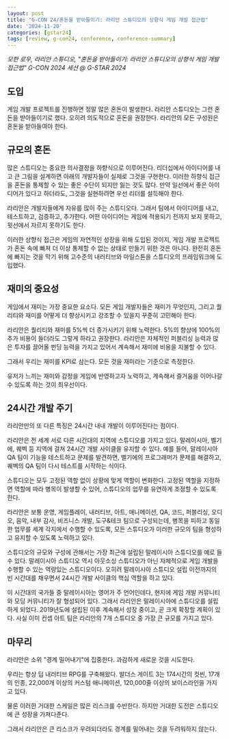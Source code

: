```yaml
---
layout: post
title: "G-CON 24/혼돈을 받아들이기: 라리안 스튜디오의 상향식 게임 개발 접근법"
date: '2024-11-20'
categories: [gstar24]
tags: [review, g-con24, conference, conference-summary]
---
```


_모한 로우, 라리안 스튜디오, "혼돈을 받아들이기: 라리안 스튜디오의 상향식 게임 개발 접근법" G-CON 2024 세션 @ G-STAR 2024_

## 도입

게임 개발 프로젝트를 진행하면 정말 많은 혼돈이 발생한다. 라리안 스튜디오는 그런 혼돈을 받아들이기로 했다. 오히려 의도적으로 혼돈을 권장한다. 라리안의 모든 구성원은 혼돈을 받아들여야 한다.

## 규모의 혼돈

많은 스튜디오는 중요한 의사결정을 하향식으로 이루어진다. 리더십에서 아이디어를 내고 큰 그림을 설계하면 아래의 개발자들이 실제로 그것을 구현한다. 이러한 하향식 접근을 혼돈을 통제할 수 있는 좋은 수단이 되지만 잃는 것도 많다. 만약 일선에서 좋은 아이디어가 있다고 하더라도, 그것을 실현하려면 우선 리더를 설득해야 한다.

라리안은 개발자들에게 자유를 많이 주는 스튜디오다. 그래서 팀에서 아이디어를 내고, 테스트하고, 검증하고, 추가한다. 어떤 아이디어는 게임에 적용되기 전까지 보지 못하고, 윗선에서 자르지 못하기도 한다. 

이러한 상향식 접근은 게임의 자연적인 성장을 위해 도입된 것이지, 게임 개발 프로젝트가 혼돈 속에 빠져 더 이상 통제할 수 없는 상태로 만들기 위한 것은 아니다. 완전히 혼돈에 빠지는 것을 막기 위해 고수준의 내러티브와 마일스톤을 스튜디오의 프레임워크에 도입했다.

## 재미의 중요성

게임에서 재미는 가장 중요한 요소다. 모든 게임 개발자들은 재미가 무엇인지, 그리고 퀄리티와 재미를 어떻게 더 향상시키고 강조할 수 있을지 꾸준히 고민해아 한다.

라리안은 퀄리티와 재미를 5%씩 더 증가시키기 위해 노력한다. 5%의 향상에 100%의 추가 비용이 들더라도 그렇게 하라고 권장한다. 라리안은 자체적인 퍼블리싱 능력과 많은 투자를 끌어올 펀딩 능력을 가지고 있어서 계속해서 재미에 비용을 지불할 수 있다.  

그래서 우리는 재미를 KPI로 삼는다. 모든 것을 재미라는 기준으로 측정한다.

유저가 느끼는 재미와 감정을 게임에 반영하고자 노력하고, 계속해서 즐거움을 이어나갈 수 있도록 하는 것이 최우선이다.

## 24시간 개발 주기

라리안만의 또 다른 특징은 24시간 내내 개발이 이루어진다는 점이다.

라리안은 전 세계 서로 다른 시간대의 지역에 스튜디오를 가지고 있다. 말레이시아, 벨기에, 퀘벡 등 지역에 걸쳐 24시간 개발 사이클을 유지할 수 있다. 예를 들어, 말레이시아 QA 팀이 기능을 테스트하고 문제를 발견하면, 벨기에의 프로그래머가 문제를 해결하고, 퀘벡의 QA 팀이 다시 테스트를 시작하는 식이다.

스튜디오는 모두 고정된 역할 없이 상황에 맞게 역할이 변화한다. 고정된 역할을 지정하면 역할에 따라 병목이 발생할 수 있어, 스튜디오의 업무를 유연하게 조정할 수 있도록 한다.

라리안은 보통 운영, 게임플레이, 내러티브, 아트, 애니메이션, QA, 코드, 퍼블리싱, 오디오, 음악, 내부 감사, 비즈니스 개발, 도구&테크 팀으로 구성되는데, 병목을 피하고 동일한 업무를 세계 각지에서 수행할 수 있도록, 모든 스튜디오가 이러한 규모의 팀을 형성하고 유지할 수 있도록 노력하고 있다.

스튜디오의 규모와 구성에 관해서는 가장 최근에 설립된 말레이시아 스튜디오를 예로 들 수 있다. 말레이시아 스튜디오 역시 아웃소싱 스튜디오가 아닌 자체적으로 게임 개발을 수행할 수 있는 역량있는 스튜디오이다. 오히려 말레이시아 스튜디오 설립 이전까지의 빈 시간대를 채우면서 24시간 개발 사이클의 핵심 역할을 하고 있다.

이 시간대의 국가들 중 말레이시아는 영어가 주 언어인데다, 현지에 게임 개발 커뮤니티와 모딩 커뮤니티가 잘 형성되어 있다. 그래서 라리안은 말레이시아에 스튜디오를 설립하게 되었다. 2019년도에 설립된 이후 계속해서 성장 중이고, 곧 크게 확장할 계획이 있다. 사실 이미 컨셉 아트 팀은 라리안의 7개 스튜디오 중 가장 큰 규모를 가지고 있다.

## 마무리

라리안은 소위 "경계 밀어내기"에 집중한다. 과감하게 새로운 것을 시도한다.  

우리는 항상 딥 내러티브 RPG를 구축해왔다. 발더스 게이트 3는 174시간의 컷씬, 17개의 인종, 22,000개 이상의 커스텀 애니메이션, 120,000줄 이상의 보이스라인을 가지고 있다.

물론 이러한 거대한 스케일은 많은 리스크를 수반한다. 하지만 거대한 도전은 스튜디오에 큰 성장을 가져다준다.

그래서 라리안은 큰 리스크가 우려되더라도 경계를 밀어내는 것을 두려워하지 않는다.
